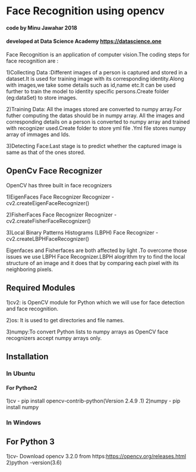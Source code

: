 # Face Recognition using opencv
#### code by Minu Jawahar 2018
#### developed at Data Science Academy https://datascience.one

Face Recognition is an application of computer vision.The coding steps for face recognition are :

  1)Collecting Data :Different images of a person is captured and stored in a dataset.It is used for training image with its corresponding identity.Along with images,we take some details such as id,name etc.It can be used further to train the model to identity specific persons.Create folder (eg:dataSet) to store images.
  
  2)Training Data: All the images stored are converted to numpy array.For futher computing the datas should be in numpy array.
   All the images and corresponding details on a person is converted to numpy array and trained with recognizer used.Create folder to store yml file .Yml file stores numpy array of immages and Ids.
   
  3)Detecting Face:Last stage is to predict whether the captured image is same as that of the ones stored.
  
  ## OpenCv Face Recognizer
  OpenCV has three built in face recognizers 
  
  1)EigenFaces Face Recognizer Recognizer -  cv2.createEigenFaceRecognizer()
  
  2)FisherFaces Face Recognizer Recognizer - cv2.createFisherFaceRecognizer()
  
  3)Local Binary Patterns Histograms (LBPH) Face Recognizer - cv2.createLBPHFaceRecognizer()
  
 Eigenfaces and Fisherfaces are both affected by light .To overcome those issues we use LBPH Face Recognizer.LBPH alogrithm try to find the local structure of an image and it does that by comparing each pixel with its neighboring pixels.
 
 ## Required Modules
  
  1)cv2: is OpenCV module for Python which we will use for face detection and face recognition.
  
  2)os: It is used to get directories and file names.
  
  3)numpy:To convert Python lists to numpy arrays as OpenCV face recognizers accept numpy arrays only.
  
  ## Installation
  ### In Ubuntu
   #### For Python2
   1)cv - pip install opencv-contrib-python(Version 2.4.9 .1)
   2)numpy - pip install numpy
   
   
   ### In Windows
   ##  For Python 3
   1)cv- Download opencv 3.2.0 from https:https://opencv.org/releases.html
   2)python -version(3.6)
